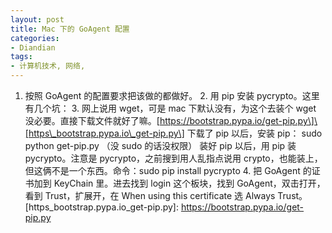 ```yaml
---
layout: post
title: Mac 下的 GoAgent 配置
categories:
- Diandian
tags:
- 计算机技术, 网络, 
---
```

1. 按照 GoAgent 的配置要求把该做的都做好。 2. 用 pip 安装 pycrypto。这里有几个坑： 3. 网上说用 wget，可是 mac 下默认没有，为这个去装个 wget 没必要。直接下载文件就好了嘛。\[https://bootstrap.pypa.io/get-pip.py\]\[https\_bootstrap.pypa.io\_get-pip.py\] 下载了 pip 以后，安装 pip： sudo python get-pip.py （没 sudo 的话没权限） 装好 pip 以后，用 pip 装 pycrypto。注意是 pycrypto，之前搜到用人乱指点说用 crypto，也能装上，但这俩不是一个东西。命令：sudo pip install pycrypto 4. 把 GoAgent 的证书加到 KeyChain 里。进去找到 login 这个板块，找到 GoAgent，双击打开，看到 Trust，扩展开，在 When using this certificate 选 Always Trust。 \[https\_bootstrap.pypa.io\_get-pip.py\]: https://bootstrap.pypa.io/get-pip.py